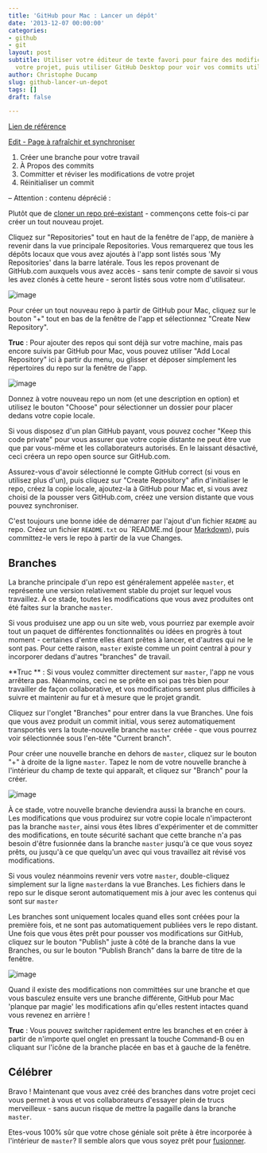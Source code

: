 ```yaml
---
title: 'GitHub pour Mac : Lancer un dépôt'
date: '2013-12-07 00:00:00'
categories:
- github
- git
layout: post
subtitle: Utiliser votre éditeur de texte favori pour faire des modifications sur
  votre projet, puis utiliser GitHub Desktop pour voir vos commits utiles
author: Christophe Ducamp
slug: github-lancer-un-depot
tags: []
draft: false

---
```

[Lien de référence](https://help.github.com/articles/branching-out) 

<ins datetime="2015-12-20">Edit - Page à rafraîchir et synchroniser</ins> 

1. Créer une branche pour votre travail
2. À Propos des commits
3. Committer et réviser les modifications de votre projet
4. Réinitialiser un commit 


–
Attention : contenu déprécié : 

Plutôt que de [cloner un repo pré-existant](/2013/12/06/github-pour-mac-travailler-avec-des-repos/) - commençons cette fois-ci par créer un tout nouveau projet.

Cliquez sur "Repositories" tout en haut de la fenêtre de l'app, de manière à revenir dans la vue principale Repositories. Vous remarquerez que tous les dépôts locaux que vous avez ajoutés à l'app sont listés sous 'My Repositories' dans la barre latérale. Tous les repos provenant de GitHub.com auxquels vous avez accès - sans tenir compte de savoir si vous les avez clonés à cette heure - seront listés sous votre nom d'utilisateur.

![image](https://github-images.s3.amazonaws.com/mac/repository/un-cloned-repos.jpg "Une liste de repos non clonés")

Pour créer un tout nouveau repo à partir de GitHub pour Mac, cliquez sur le bouton "+" tout en bas de la fenêtre de l'app et sélectionnez "Create New Repository".

**Truc** : Pour ajouter des repos qui sont déjà sur votre machine, mais pas encore suivis par GitHub pour Mac, vous pouvez utiliser "Add Local Repository" ici à partir du menu, ou glisser et déposer simplement les répertoires du repo sur la fenêtre de l'app.

![image](https://github-images.s3.amazonaws.com/mac/repository/create-and-add.jpg "Bouton ajouter et créer")

Donnez à votre nouveau repo un nom (et une description en option) et utilisez le bouton "Choose" pour sélectionner un dossier pour placer dedans votre copie locale.

Si vous disposez d'un plan GitHub payant, vous pouvez cocher "Keep this code private" pour vous assurer que votre copie distante ne peut être vue que par vous-même et les collaborateurs autorisés. En le laissant désactivé, ceci créera un repo open source sur GitHub.com.

Assurez-vous d'avoir sélectionné le compte GitHub correct (si vous en utilisez plus d'un), puis cliquez sur  "Create Repository" afin d'initialiser le repo, créez la copie locale, ajoutez-la à GitHub pour Mac et, si vous avez choisi de la pousser vers GitHub.com, créez une version distante que vous pouvez synchroniser.

C'est toujours une bonne idée de démarrer par l'ajout d'un fichier `README` au repo. Créez un fichier  `README.txt` ou `README.md (pour [Markdown](2013/12/22/markdow-avenir-ecriture/)), puis committez-le vers le repo à partir de la vue Changes.

## Branches

La branche principale d'un repo est généralement appelée `master`, et représente une version relativement stable du projet sur lequel vous travaillez. À ce stade, toutes les modifications que vous avez produites ont été faites sur la branche `master`.

Si vous produisez une app ou un site web, vous pourriez par exemple avoir tout un paquet de différentes fonctionnalités ou idées en progrès à tout moment - certaines d'entre elles étant prêtes à lancer, et d'autres qui ne le sont pas. Pour cette raison, `master` existe comme un point central à pour y incorporer dedans d'autres "branches" de travail.

**Truc ** : Si vous voulez committer directement sur `master`, l'app ne vous arrêtera pas. Néanmoins, ceci ne se prête en soi pas très bien pour travailler de façon collaborative, et vos modifications seront plus difficiles à suivre et maintenir au fur et à mesure que le projet grandit.

Cliquez sur l'onglet "Branches" pour entrer dans la vue Branches. Une fois que vous avez produit un commit initial, vous serez automatiquement transportés vers la toute-nouvelle branche `master` créée - que vous pourrez voir sélectionnée sous l'en-tête "Current branch".

Pour créer une nouvelle branche en dehors de `master`, cliquez sur le bouton "+" à droite de la ligne `master`. Tapez le nom de votre nouvelle branche à l'intérieur du champ de texte qui apparaît, et cliquez sur  "Branch" pour la créer.

![image](2013/12/22/markdow-avenir-ecriture/ "Photo de la nouvelle branche")

À ce stade, votre nouvelle branche deviendra aussi la branche en cours. Les modifications que vous produirez sur votre copie locale n'impacteront pas la branche `master`, ainsi vous êtes libres d'expérimenter et de committer des modifications, en toute sécurité sachant que cette branche n'a pas besoin d'être fusionnée dans la branche `master` jusqu'à ce que vous soyez prêts, ou jusqu'à ce que quelqu'un avec qui vous travaillez ait révisé vos modifications.

Si vous voulez néanmoins revenir vers votre `master`, double-cliquez simplement sur la ligne `master`dans la vue Branches. Les fichiers dans le repo sur le disque seront automatiquement mis à jour avec les contenus qui sont sur `master`

Les branches sont uniquement locales quand elles sont créées pour la première fois, et ne sont pas automatiquement publiées vers le repo distant. Une fois que vous êtes prêt pour pousser vos modifications sur GitHub, cliquez sur le bouton "Publish" juste à côté de la branche dans la vue Branches, ou sur le bouton "Publish Branch" dans la barre de titre de la fenêtre.

![image](https://github-images.s3.amazonaws.com/mac/branch/publish-branch.jpg "Le bouton publish branch")

Quand il existe des modifications non committées sur une branche et que vous basculez ensuite vers une branche différente, GitHub pour Mac 'planque par magie' les modifications afin qu'elles restent intactes quand vous revenez en arrière ! 

**Truc** : Vous pouvez switcher rapidement entre les branches et en créer à partir de n'importe quel onglet en pressant la touche Command-B ou en cliquant sur l'icône de la branche placée en bas et à gauche de la fenêtre.

## Célébrer 

Bravo ! Maintenant que vous avez créé des branches dans votre projet ceci vous permet à vous et vos collaborateurs d'essayer plein de trucs merveilleux - sans aucun risque de mettre la pagaille dans la branche `master`.

Etes-vous 100% sûr que votre chose géniale soit prête à être incorporée à l'intérieur de `master`? Il semble alors que vous soyez prêt pour [fusionner](/2013/12/07/github-fusion-branches/).
